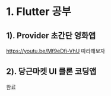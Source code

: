 # 1. Flutter 공부
## 1). Provider 초간단 영화앱
https://youtu.be/Mf9eDfi-VhU
따라해보자
## 2). 당근마켓 UI 클론 코딩앱
완료
